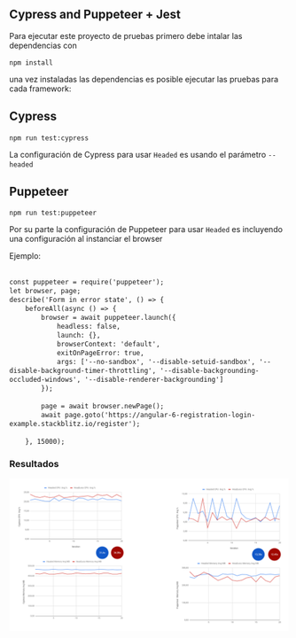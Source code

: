 ## Cypress and Puppeteer  + Jest


Para ejecutar este proyecto de pruebas primero debe intalar las dependencias con

````
npm install
````

una vez instaladas las dependencias es posible ejecutar las pruebas para cada framework:

## Cypress
````
npm run test:cypress
````

La configuración de Cypress para usar ``Headed`` es usando el parámetro `--headed`


## Puppeteer
````
npm run test:puppeteer
````
Por su parte la configuración de Puppeteer para usar ``Headed`` es incluyendo una configuración al instanciar el browser

Ejemplo:
````$xslt

const puppeteer = require('puppeteer');
let browser, page;
describe('Form in error state', () => {
    beforeAll(async () => {
        browser = await puppeteer.launch({
            headless: false,
            launch: {},
            browserContext: 'default',
            exitOnPageError: true,
            args: ['--no-sandbox', '--disable-setuid-sandbox', '--disable-background-timer-throttling', '--disable-backgrounding-occluded-windows', '--disable-renderer-backgrounding']
        });

        page = await browser.newPage();
        await page.goto('https://angular-6-registration-login-example.stackblitz.io/register');

    }, 15000);
````

### Resultados

![Results](results/CPU_MEMORY_TIME.PNG)


